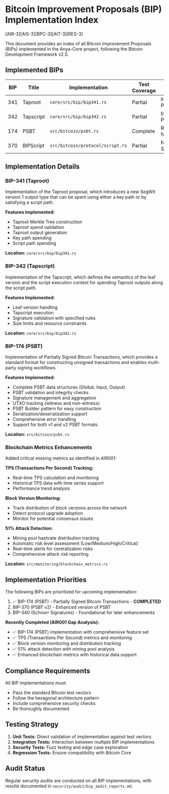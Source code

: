 # Bitcoin Improvement Proposals (BIP) Implementation Index
[AIR-3][AIS-3][BPC-3][AIT-3][RES-3]

This document provides an index of all Bitcoin Improvement Proposals (BIPs) implemented in the Anya-Core project, following the Bitcoin Development Framework v2.5.

## Implemented BIPs

| BIP | Title | Implementation | Test Coverage | Audit Status |
|-----|-------|----------------|--------------|--------------|
| 341 | Taproot | `core/src/bip/bip341.rs` | Partial | In Progress |
| 342 | Tapscript | `core/src/bip/bip342.rs` | Partial | In Progress |
| 174 | PSBT | `src/bitcoin/psbt.rs` | Complete | Ready for Audit |
| 370 | BIPScript | `src/bitcoin/protocol/script.rs` | Partial | Not Started |

## Implementation Details

### BIP-341 (Taproot)

Implementation of the Taproot proposal, which introduces a new SegWit version 1 output type that can be spent using either a key path or by satisfying a script path.

**Features Implemented:**
- Taproot Merkle Tree construction
- Taproot spend validation
- Taproot output generation
- Key path spending
- Script path spending

**Location:** `core/src/bip/bip341.rs`

### BIP-342 (Tapscript)

Implementation of the Tapscript, which defines the semantics of the leaf version and the script execution context for spending Taproot outputs along the script path.

**Features Implemented:**
- Leaf version handling
- Tapscript execution
- Signature validation with specified rules
- Size limits and resource constraints

**Location:** `core/src/bip/bip342.rs`

### BIP-174 (PSBT)

Implementation of Partially Signed Bitcoin Transactions, which provides a standard format for constructing unsigned transactions and enables multi-party signing workflows.

**Features Implemented:**
- Complete PSBT data structures (Global, Input, Output)
- PSBT validation and integrity checks
- Signature management and aggregation
- UTXO tracking (witness and non-witness)
- PSBT Builder pattern for easy construction
- Serialization/deserialization support
- Comprehensive error handling
- Support for both v1 and v2 PSBT formats

**Location:** `src/bitcoin/psbt.rs`

### Blockchain Metrics Enhancements

Added critical missing metrics as identified in AIR001:

**TPS (Transactions Per Second) Tracking:**
- Real-time TPS calculation and monitoring
- Historical TPS data with time series support
- Performance trend analysis

**Block Version Monitoring:**
- Track distribution of block versions across the network
- Detect protocol upgrade adoption
- Monitor for potential consensus issues

**51% Attack Detection:**
- Mining pool hashrate distribution tracking
- Automatic risk level assessment (Low/Medium/High/Critical)
- Real-time alerts for centralization risks
- Comprehensive attack risk reporting

**Location:** `src/monitoring/blockchain_metrics.rs`

## Implementation Priorities

The following BIPs are prioritized for upcoming implementation:

1. ✅ BIP-174 (PSBT) - Partially Signed Bitcoin Transactions - **COMPLETED**
2. BIP-370 (PSBT v2) - Enhanced version of PSBT
3. BIP-340 (Schnorr Signatures) - Foundational for later enhancements

**Recently Completed (AIR001 Gap Analysis):**
- ✅ BIP-174 (PSBT) implementation with comprehensive feature set
- ✅ TPS (Transactions Per Second) metrics and monitoring
- ✅ Block version monitoring and distribution tracking  
- ✅ 51% attack detection with mining pool analysis
- ✅ Enhanced blockchain metrics with historical data support

## Compliance Requirements

All BIP implementations must:
- Pass the standard Bitcoin test vectors
- Follow the hexagonal architecture pattern
- Include comprehensive security checks
- Be thoroughly documented

## Testing Strategy

1. **Unit Tests:** Direct validation of implementation against test vectors
2. **Integration Tests:** Interaction between multiple BIP implementations
3. **Security Tests:** Fuzz testing and edge case exploration
4. **Regression Tests:** Ensure compatibility with Bitcoin Core

## Audit Status

Regular security audits are conducted on all BIP implementations, with results documented in `security/audit/bip_audit_reports.md`. 